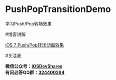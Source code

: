 # PushPopTransitionDemo
学习Push/Pop转场效果

#博客讲解

[iOS 7 Push/Pop转场动画效果](http://www.henishuo.com/ios7-pushpop-transitioning/)

#关注我

**微信公众号：[iOSDevShares](http://www.henishuo.com/)**<br>
**有问必答QQ群：[324400294](http://www.henishuo.com/)**



